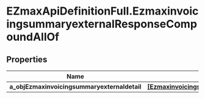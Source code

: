 # EZmaxApiDefinitionFull.EzmaxinvoicingsummaryexternalResponseCompoundAllOf

## Properties

Name | Type | Description | Notes
------------ | ------------- | ------------- | -------------
**a_objEzmaxinvoicingsummaryexternaldetail** | [**[EzmaxinvoicingsummaryexternaldetailResponseCompound]**](EzmaxinvoicingsummaryexternaldetailResponseCompound.md) |  | 


